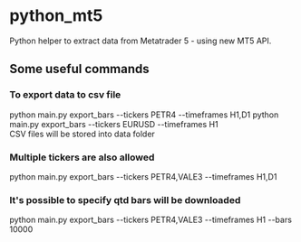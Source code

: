 # python_mt5
Python helper to extract data from Metatrader 5 - using new MT5 API.

## Some useful commands

### To export data to csv file
python main.py export_bars --tickers PETR4 --timeframes H1,D1
python main.py export_bars --tickers EURUSD --timeframes H1  
CSV files will be stored into data folder  

### Multiple tickers are also allowed
python main.py export_bars --tickers PETR4,VALE3 --timeframes H1,D1

### It's possible to specify qtd bars will be downloaded
python main.py export_bars --tickers PETR4,VALE3 --timeframes H1 --bars 10000
